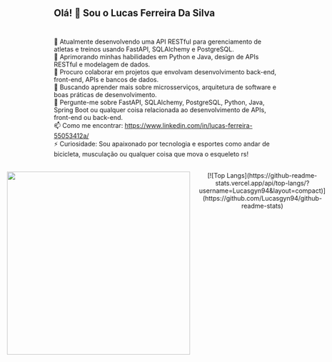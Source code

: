 ## Olá! 👋 Sou o Lucas Ferreira Da Silva</br></br>

🔭 Atualmente desenvolvendo uma API RESTful para gerenciamento de atletas e treinos usando FastAPI, SQLAlchemy e PostgreSQL.</br>
🌱 Aprimorando minhas habilidades em Python e Java, design de APIs RESTful e modelagem de dados.</br>
👯 Procuro colaborar em projetos que envolvam desenvolvimento back-end, front-end, APIs e bancos de dados.</br>
🤔 Buscando aprender mais sobre microsserviços, arquitetura de software e boas práticas de desenvolvimento.</br>
💬 Pergunte-me sobre FastAPI, SQLAlchemy, PostgreSQL, Python, Java, Spring Boot ou qualquer coisa relacionada ao desenvolvimento de APIs, front-end ou back-end.</br>
📫 Como me encontrar: https://www.linkedin.com/in/lucas-ferreira-55053412a/</br>
⚡ Curiosidade: Sou apaixonado por tecnologia e esportes como andar de bicicleta, musculação ou qualquer coisa que mova o esqueleto rs!</br>
</br>

<div align="center" style="display: flex; justify-content: center; gap: 20px;">

<img src="https://github-readme-stats.vercel.app/api?username=Lucasgyn94&show_icons=true&theme=dark" width="410" />
[![Top Langs](https://github-readme-stats.vercel.app/api/top-langs/?username=Lucasgyn94&layout=compact)](https://github.com/Lucasgyn94/github-readme-stats)

</div>
